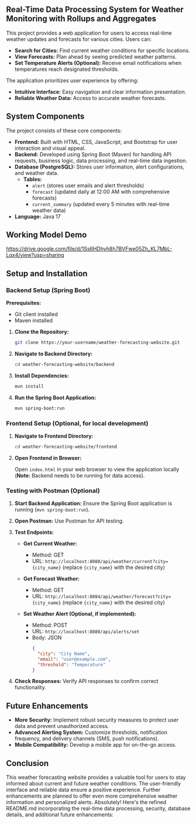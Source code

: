 ## Real-Time Data Processing System for Weather Monitoring with Rollups and Aggregates

This project provides a web application for users to access real-time weather updates and forecasts for various cities. Users can:

- **Search for Cities:** Find current weather conditions for specific locations.
- **View Forecasts:** Plan ahead by seeing predicted weather patterns.
- **Set Temperature Alerts (Optional):** Receive email notifications when temperatures reach designated thresholds.

The application prioritizes user experience by offering:

- **Intuitive Interface:** Easy navigation and clear information presentation.
- **Reliable Weather Data:** Access to accurate weather forecasts.

## System Components

The project consists of these core components:

- **Frontend:** Built with HTML, CSS, JavaScript, and Bootstrap for user interaction and visual appeal.
- **Backend:** Developed using Spring Boot (Maven) for handling API requests, business logic, data processing, and real-time data ingestion.
- **Database (PostgreSQL):** Stores user information, alert configurations, and weather data.
  - **Tables:**
    - `alert` (stores user emails and alert thresholds)
    - `forecast` (updated daily at 12:00 AM with comprehensive forecasts)
    - `current_summary` (updated every 5 minutes with real-time weather data)
- **Language:** Java 17

## Working Model Demo
https://drive.google.com/file/d/1Ss6HDhyh8h7BVFwe05Zh_KL7MbL-Lqx4/view?usp=sharing

## Setup and Installation

### Backend Setup (Spring Boot)

**Prerequisites:**

- Git client installed
- Maven installed

1. **Clone the Repository:**

   ```bash
   git clone https://your-username/weather-forecasting-website.git
   ```

2. **Navigate to Backend Directory:**

   ```bash
   cd weather-forecasting-website/backend
   ```

3. **Install Dependencies:**

   ```bash
   mvn install
   ```

4. **Run the Spring Boot Application:**

   ```bash
   mvn spring-boot:run
   ```

### Frontend Setup (Optional, for local development)

1. **Navigate to Frontend Directory:**

   ```bash
   cd weather-forecasting-website/frontend
   ```

2. **Open Frontend in Browser:**

   Open `index.html` in your web browser to view the application locally (**Note:** Backend needs to be running for data access).

### Testing with Postman (Optional)

1. **Start Backend Application:**
   Ensure the Spring Boot application is running (`mvn spring-boot:run`).

2. **Open Postman:**
   Use Postman for API testing.

3. **Test Endpoints:**

   - **Get Current Weather:**
     - Method: GET
     - URL: `http://localhost:8080/api/weather/current?city={city_name}` (replace `{city_name}` with the desired city)

   - **Get Forecast Weather:**
     - Method: GET
     - URL: `http://localhost:8084/api/weather/forecast?city={city_name}` (replace `{city_name}` with the desired city)

   - **Set Weather Alert (Optional, if implemented):**
     - Method: POST
     - URL: `http://localhost:8080/api/alerts/set`
     - Body: JSON
       ```json
       {
         "city": "City Name",
         "email": "user@example.com",
         "threshold": "Temperature"
       }
       ```

4. **Check Responses:**
   Verify API responses to confirm correct functionality.

## Future Enhancements

- **More Security:** Implement robust security measures to protect user data and prevent unauthorized access.
- **Advanced Alerting System:** Customize thresholds, notification frequency, and delivery channels (SMS, push notifications).
- **Mobile Compatibility:** Develop a mobile app for on-the-go access.

## Conclusion

This weather forecasting website provides a valuable tool for users to stay informed about current and future weather conditions. The user-friendly interface and reliable data ensure a positive experience. Further enhancements are planned to offer even more comprehensive weather information and personalized alerts.
Absolutely! Here's the refined README.md incorporating the real-time data processing, security, database details, and additional future enhancements:

